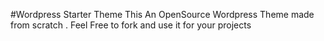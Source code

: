 #Wordpress Starter Theme 
This An OpenSource Wordpress Theme  made from scratch . Feel Free to fork and use it for your projects
